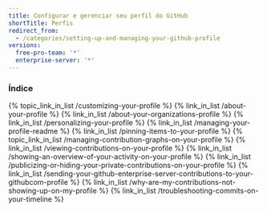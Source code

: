 ```yaml
---
title: Configurar e gerenciar seu perfil do GitHub
shortTitle: Perfis
redirect_from:
  - /categories/setting-up-and-managing-your-github-profile
versions:
  free-pro-team: '*'
  enterprise-server: '*'
---
```



### Índice

{% topic_link_in_list /customizing-your-profile %}
    {% link_in_list /about-your-profile %}
    {% link_in_list /about-your-organizations-profile %}
    {% link_in_list /personalizing-your-profile %}
    {% link_in_list /managing-your-profile-readme %}
    {% link_in_list /pinning-items-to-your-profile %}
{% topic_link_in_list /managing-contribution-graphs-on-your-profile %}
    {% link_in_list /viewing-contributions-on-your-profile %}
    {% link_in_list /showing-an-overview-of-your-activity-on-your-profile %}
    {% link_in_list /publicizing-or-hiding-your-private-contributions-on-your-profile %}
    {% link_in_list /sending-your-github-enterprise-server-contributions-to-your-githubcom-profile %}
    {% link_in_list /why-are-my-contributions-not-showing-up-on-my-profile %}
    {% link_in_list /troubleshooting-commits-on-your-timeline %}
